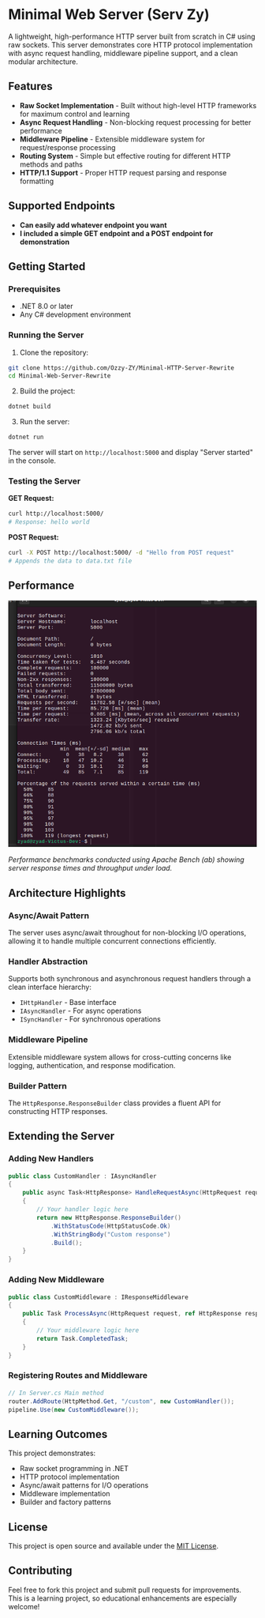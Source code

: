 # Minimal Web Server (Serv Zy)
A lightweight, high-performance HTTP server built from scratch in C# using raw sockets. This server demonstrates core HTTP protocol implementation with async request handling, middleware pipeline support, and a clean modular architecture.

## Features

- **Raw Socket Implementation** - Built without high-level HTTP frameworks for maximum control and learning
- **Async Request Handling** - Non-blocking request processing for better performance
- **Middleware Pipeline** - Extensible middleware system for request/response processing
- **Routing System** - Simple but effective routing for different HTTP methods and paths
- **HTTP/1.1 Support** - Proper HTTP request parsing and response formatting

## Supported Endpoints

- **Can easily add whatever endpoint you want**
- **I included a simple GET endpoint and a POST endpoint for demonstration**

## Getting Started

### Prerequisites

- .NET 8.0 or later
-  Any C# development environment

### Running the Server

1. Clone the repository:
```bash
git clone https://github.com/Ozzy-ZY/Minimal-HTTP-Server-Rewrite
cd Minimal-Web-Server-Rewrite
```

2. Build the project:
```bash
dotnet build
```

3. Run the server:
```bash
dotnet run
```

The server will start on `http://localhost:5000` and display "Server started" in the console.

### Testing the Server

**GET Request:**
```bash
curl http://localhost:5000/
# Response: hello world
```

**POST Request:**
```bash
curl -X POST http://localhost:5000/ -d "Hello from POST request"
# Appends the data to data.txt file
```

## Performance

![ApacheBench.png](ApacheBench.png)

*Performance benchmarks conducted using Apache Bench (ab) showing server response times and throughput under load.*

## Architecture Highlights

### Async/Await Pattern
The server uses async/await throughout for non-blocking I/O operations, allowing it to handle multiple concurrent connections efficiently.

### Handler Abstraction
Supports both synchronous and asynchronous request handlers through a clean interface hierarchy:
- `IHttpHandler` - Base interface
- `IAsyncHandler` - For async operations
- `ISyncHandler` - For synchronous operations

### Middleware Pipeline
Extensible middleware system allows for cross-cutting concerns like logging, authentication, and response modification.

### Builder Pattern
The `HttpResponse.ResponseBuilder` class provides a fluent API for constructing HTTP responses.

## Extending the Server

### Adding New Handlers
```csharp
public class CustomHandler : IAsyncHandler
{
    public async Task<HttpResponse> HandleRequestAsync(HttpRequest request, Socket socket)
    {
        // Your handler logic here
        return new HttpResponse.ResponseBuilder()
            .WithStatusCode(HttpStatusCode.Ok)
            .WithStringBody("Custom response")
            .Build();
    }
}
```

### Adding New Middleware
```csharp
public class CustomMiddleware : IResponseMiddleware
{
    public Task ProcessAsync(HttpRequest request, ref HttpResponse response, ref LinkedListNode<IResponseMiddleware>? next)
    {
        // Your middleware logic here
        return Task.CompletedTask;
    }
}
```

### Registering Routes and Middleware
```csharp
// In Server.cs Main method
router.AddRoute(HttpMethod.Get, "/custom", new CustomHandler());
pipeline.Use(new CustomMiddleware());
```

## Learning Outcomes

This project demonstrates:
- Raw socket programming in .NET
- HTTP protocol implementation
- Async/await patterns for I/O operations
- Middleware implementation
- Builder and factory patterns

## License

This project is open source and available under the [MIT License](LICENSE).

## Contributing

Feel free to fork this project and submit pull requests for improvements. This is a learning project, so educational enhancements are especially welcome!